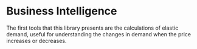 # Business Intelligence
The first tools that this library presents are the calculations of elastic demand, useful for understanding the changes in demand when the price increases or decreases.
